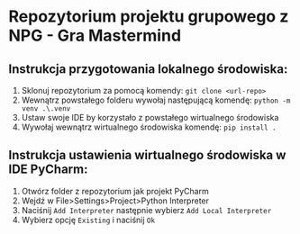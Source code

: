# Repozytorium projektu grupowego z NPG - Gra Mastermind  

## Instrukcja przygotowania lokalnego środowiska:  

1. Sklonuj repozytorium za pomocą komendy: `git clone <url-repo>`  
2. Wewnątrz powstałego folderu wywołaj następującą komendę: `python -m venv .\.venv`  
3. Ustaw swoje IDE by korzystało z powstałego wirtualnego środowiska  
4. Wywołaj wewnątrz wirtualnego środowiska komendę: `pip install .`

## Instrukcja ustawienia wirtualnego środowiska w IDE PyCharm:  

1. Otwórz folder z repozytorium jak projekt PyCharm  
2. Wejdź w File>Settings>Project>Python Interpreter  
3. Naciśnij `Add Interpreter` następnie wybierz `Add Local Interpreter`  
4. Wybierz opcję `Existing` i naciśnij `Ok`  


